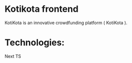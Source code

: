 # Kotikota frontend

KotiKota is an innovative crowdfunding platform ( KotiKota ).

# Technologies:

Next TS
